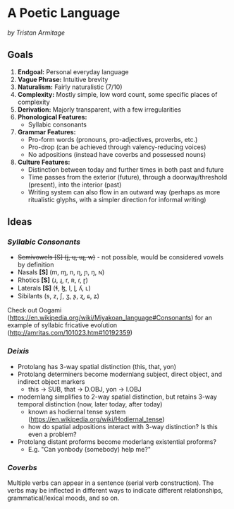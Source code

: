 # A Poetic Language

_by Tristan Armitage_

## Goals

1. **Endgoal:** Personal everyday language
2. **Vague Phrase:** Intuitive brevity
3. **Naturalism:** Fairly naturalistic (7/10)
4. **Complexity:** Mostly simple, low word count, some specific places of complexity
5. **Derivation:** Majorly transparent, with a few irregularities
6. **Phonological Features:** 
    - Syllabic consonants
7. **Grammar Features:**
    - Pro-form words (pronouns, pro-adjectives, proverbs, etc.)
    - Pro-drop (can be achieved through valency-reducing voices)
    - No adpositions (instead have coverbs and possessed nouns)
8. **Culture Features:** 
    - Distinction between today and further times in both past and future
    - Time passes from the exterior (future), through a doorway/threshold (present), into the interior (past) 
    - Writing system can also flow in an outward way (perhaps as more ritualistic glyphs, with a simpler direction for informal writing)

## Ideas

### ***Syllabic Consonants***

- ~~Semivowels [S] (j, ɥ, ɰ, w)~~ - not possible, would be considered vowels by definition
- Nasals **[S]** (m, ɱ, n, ɳ, ɲ, ŋ, ɴ)
- Rhotics **[S]** (ɹ, ɻ, r, ʀ, ɾ, ɽ)
- Laterals **[S]** (ɬ, ɮ, l, ɭ, ʎ, ʟ) 
- Sibilants (s, z, ʃ, ʒ, ʂ, ʐ, ɕ, ʑ)

Check out Oogami (https://en.wikipedia.org/wiki/Miyakoan_language#Consonants) for an example of syllabic fricative evolution (http://amritas.com/101023.htm#10192359)

### ***Deixis***

- Protolang has 3-way spatial distinction (this, that, yon)
- Protolang determiners become modernlang subject, direct object, and indirect object markers
    - this -> SUB, that -> D.OBJ, yon -> I.OBJ
- modernlang simplifies to 2-way spatial distinction, but retains 3-way temporal distinction (now, later today, after today)
    - known as hodiernal tense system (https://en.wikipedia.org/wiki/Hodiernal_tense)
    - how do spatial adpositions interact with 3-way distinction?  Is this even a problem?
- Protolang distant proforms become moderlang existential proforms?
    - E.g. "Can yonbody (somebody) help me?"

### ***Coverbs***

Multiple verbs can appear in a sentence (serial verb construction).
The verbs may be inflected in different ways to indicate different relationships, grammatical/lexical moods, and so on.
